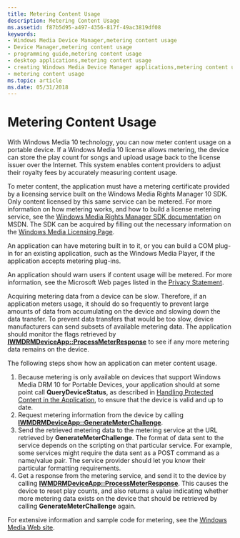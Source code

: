 ```yaml
---
title: Metering Content Usage
description: Metering Content Usage
ms.assetid: f87b5d95-a497-4356-817f-49ac3819df08
keywords:
- Windows Media Device Manager,metering content usage
- Device Manager,metering content usage
- programming guide,metering content usage
- desktop applications,metering content usage
- creating Windows Media Device Manager applications,metering content usage
- metering content usage
ms.topic: article
ms.date: 05/31/2018
---
```


# Metering Content Usage

With Windows Media 10 technology, you can now meter content usage on a portable device. If a Windows Media 10 license allows metering, the device can store the play count for songs and upload usage back to the license issuer over the Internet. This system enables content providers to adjust their royalty fees by accurately measuring content usage.

To meter content, the application must have a metering certificate provided by a licensing service built on the Windows Media Rights Manager 10 SDK. Only content licensed by this same service can be metered. For more information on how metering works, and how to build a license metering service, see the [Windows Media Rights Manager SDK documentation](/previous-versions/ms986509(v=msdn.10)) on MSDN. The SDK can be acquired by filling out the necessary information on the [Windows Media Licensing Page](http://wmlicense.smdisp.net/licenserequest/default.asp).

An application can have metering built in to it, or you can build a COM plug-in for an existing application, such as the Windows Media Player, if the application accepts metering plug-ins.

An application should warn users if content usage will be metered. For more information, see the Microsoft Web pages listed in the [Privacy Statement](privacy-statement.md).

Acquiring metering data from a device can be slow. Therefore, if an application meters usage, it should do so frequently to prevent large amounts of data from accumulating on the device and slowing down the data transfer. To prevent data transfers that would be too slow, device manufacturers can send subsets of available metering data. The application should monitor the flags retrieved by [**IWMDRMDeviceApp::ProcessMeterResponse**](iwmdrmdeviceapp-processmeterresponse.md) to see if any more metering data remains on the device.

The following steps show how an application can meter content usage.

1.  Because metering is only available on devices that support Windows Media DRM 10 for Portable Devices, your application should at some point call **QueryDeviceStatus**, as described in [Handling Protected Content in the Application](handling-protected-content-in-the-application.md), to ensure that the device is valid and up to date.
2.  Request metering information from the device by calling [**IWMDRMDeviceApp::GenerateMeterChallenge**](iwmdrmdeviceapp-generatemeterchallenge.md).
3.  Send the retrieved metering data to the metering service at the URL retrieved by **GenerateMeterChallenge**. The format of data sent to the service depends on the scripting on that particular service. For example, some services might require the data sent as a POST command as a name/value pair. The service provider should let you know their particular formatting requirements.
4.  Get a response from the metering service, and send it to the device by calling [**IWMDRMDeviceApp::ProcessMeterResponse**](iwmdrmdeviceapp-processmeterresponse.md). This causes the device to reset play counts, and also returns a value indicating whether more metering data exists on the device that should be retrieved by calling **GenerateMeterChallenge** again.

For extensive information and sample code for metering, see the [Windows Media Web site](/previous-versions//bb614723(v=vs.85)).

 

 